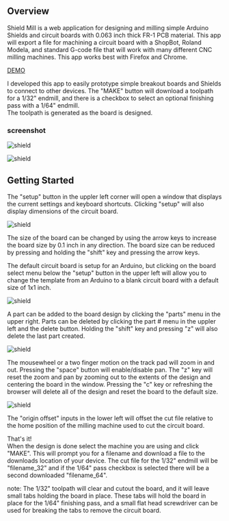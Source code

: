 ## Overview

Shield Mill is a web application for designing and milling simple Arduino Shields and circuit boards with 0.063 inch thick FR-1 PCB material.
This app will export a file for machining a circuit board with a ShopBot, Roland Modela, and standard G-code file that will
work with many different CNC milling machines. This app works best with Firefox and Chrome. 

[DEMO](http://jw4rd.github.io/shieldmill/)  

I developed this app to easily prototype simple breakout boards and Shields to connect to other devices. 
The "MAKE" button will download a toolpath for a 1/32" endmill, and there is a checkbox to select an optional finishing pass with a 1/64" endmill.  
The toolpath is generated as the board is designed.

### screenshot

![shield](https://raw.github.com/jw4rd/shieldmill/master/img/screenshot.png)  

![shield](https://raw.github.com/jw4rd/shieldmill/master/img/pcbs.jpg)  

## Getting Started

The "setup" button in the uppler left corner will open a window that displays the current settings and keyboard shortcuts.
Clicking "setup" will also display dimensions of the circuit board.  

![shield](https://raw.github.com/jw4rd/shieldmill/master/img/setup.png)  

The size of the board can be changed by using the arrow keys to increase the 
board size by 0.1 inch in any direction. The board size can be reduced by
pressing and holding the "shift" key and pressing the arrow keys.  

The default circuit board is setup for an Arduino, but clicking on the board select menu below the "setup" button in the upper left will
allow you to change the template from an Arduino to a blank circuit board with a default size of 1x1 inch.  

![shield](https://raw.github.com/jw4rd/shieldmill/master/img/blank.png)  

A part can be added to the board design by clicking the "parts" menu in the upper right.
Parts can be deleted by clicking the part # menu in the uppler left and the delete button. Holding the "shift" key and pressing "z" will also delete
the last part created.  


![shield](https://raw.github.com/jw4rd/shieldmill/master/img/pcb_design.png)  


The mousewheel or a two finger motion on the track pad will zoom in and out. 
Pressing the "space" button will enable/disable pan. 
The "z" key will reset the zoom and pan by zooming out to the extents of the design and centering the board in the window.
Pressing the "c" key or refreshing the browser will delete all of the design and reset the board to the default size.  

![shield](https://raw.github.com/jw4rd/shieldmill/master/img/zoom.png)  

The "origin offset" inputs in the lower left will offset the cut file relative to the home position of the milling machine used
to cut the circuit board.

That's it!  
When the design is done select the machine you are using and click "MAKE". This will prompt you for a filename and download a file to the
downloads location of your device.  The cut file for the 1/32" endmill will be "filename_32" and if the 1/64" pass checkbox is selected
there will be a second downloaded "filename_64".  

<!---
![shield](https://raw.github.com/jw4rd/shieldmill/master/img/pcb.png)  
-->

note: The 1/32" toolpath will clear and cutout the board, and it will leave small tabs holding the board in place. These tabs will hold the board in
place for the 1/64" finishing pass, and a small flat head screwdriver can be used for breaking the tabs to remove the circuit board.  

<!---
![shield](https://raw.github.com/jw4rd/shieldmill/master/img/tabs.png)  
-->



